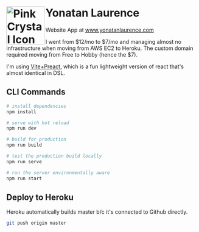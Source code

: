 # <img align="left" width="100" height="100" alt="Pink Crystal Icon" src="https://s3.us-west-2.amazonaws.com/yonatanlaurence.com/crystal-logo-raspberry-cream-2022_07_20.png"> Yonatan Laurence
Website App at www.yonatanlaurence.com

I went from $12/mo to $7/mo and managing almost no infrastructure when moving from AWS EC2 to Heroku. The custom domain required moving from Free to Hobby (hence the $7).

I'm using [Vite+Preact](https://github.com/preactjs/create-preact), which is a fun lightweight version of react that's almost identical in DSL.

## CLI Commands

``` bash
# install dependencies
npm install

# serve with hot reload
npm run dev

# build for production
npm run build

# test the production build locally
npm run serve

# run the server environmentally aware
npm run start
```


## Deploy to Heroku
Heroku automatically builds master b/c it's connected to Github directly.

```bash
git push origin master
```
